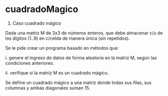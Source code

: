 # cuadradoMagico

1. Caso cuadrado mágico

Dada una matriz M de 3x3 de números enteros, que debe almacenar c/u de los dígitos (1..9) en c/celda de manera única (sin repetidos).

Se le pide crear un programa basado en métodos que:

i. genere el ingreso de datos de forma aleatoria en la matriz M, según las condiciones anteriores.

ii. verifique si la matriz M es un cuadrado mágico.

Se define un cuadrado mágico a una matriz donde todas sus filas, sus columnas y ambas diagonales suman 15. 
